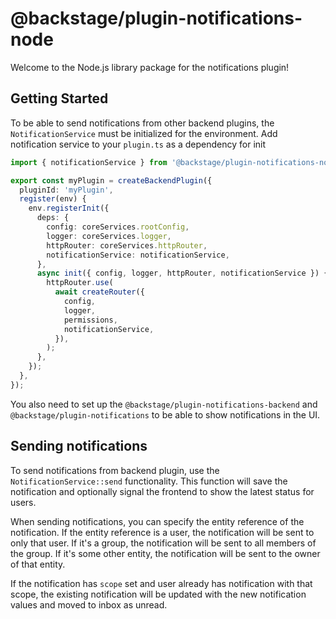 # @backstage/plugin-notifications-node

Welcome to the Node.js library package for the notifications plugin!

## Getting Started

To be able to send notifications from other backend plugins, the `NotificationService` must be initialized for the
environment. Add notification service to your `plugin.ts` as a dependency for init

```ts
import { notificationService } from '@backstage/plugin-notifications-node';

export const myPlugin = createBackendPlugin({
  pluginId: 'myPlugin',
  register(env) {
    env.registerInit({
      deps: {
        config: coreServices.rootConfig,
        logger: coreServices.logger,
        httpRouter: coreServices.httpRouter,
        notificationService: notificationService,
      },
      async init({ config, logger, httpRouter, notificationService }) {
        httpRouter.use(
          await createRouter({
            config,
            logger,
            permissions,
            notificationService,
          }),
        );
      },
    });
  },
});
```

You also need to set up the `@backstage/plugin-notifications-backend` and `@backstage/plugin-notifications`
to be able to show notifications in the UI.

## Sending notifications

To send notifications from backend plugin, use the `NotificationService::send` functionality. This function will
save the notification and optionally signal the frontend to show the latest status for users.

When sending notifications, you can specify the entity reference of the notification. If the entity reference is
a user, the notification will be sent to only that user. If it's a group, the notification will be sent to all
members of the group. If it's some other entity, the notification will be sent to the owner of that entity.

If the notification has `scope` set and user already has notification with that scope, the existing notification
will be updated with the new notification values and moved to inbox as unread.
